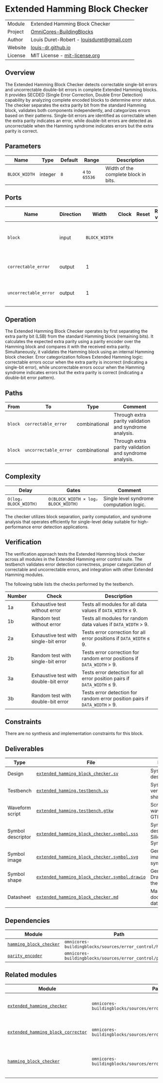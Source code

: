 # Extended Hamming Block Checker

|         |                                                                                  |
| ------- | -------------------------------------------------------------------------------- |
| Module  | Extended Hamming Block Checker                                                   |
| Project | [OmniCores-BuildingBlocks](https://github.com/Louis-DR/OmniCores-BuildingBlocks) |
| Author  | Louis Duret-Robert - [louisduret@gmail.com](mailto:louisduret@gmail.com)         |
| Website | [louis-dr.github.io](https://louis-dr.github.io)                                 |
| License | MIT License - [mit-license.org](https://mit-license.org)                         |

## Overview

The Extended Hamming Block Checker detects correctable single-bit errors and uncorrectable double-bit errors in complete Extended Hamming blocks. It provides SECDED (Single Error Correction, Double Error Detection) capability by analyzing complete encoded blocks to determine error status. The checker separates the extra parity bit from the standard Hamming block, validates both components independently, and categorizes errors based on their patterns. Single-bit errors are identified as correctable when the extra parity indicates an error, while double-bit errors are detected as uncorrectable when the Hamming syndrome indicates errors but the extra parity is correct.

## Parameters

| Name          | Type    | Default | Range          | Description                          |
| ------------- | ------- | ------- | -------------- | ------------------------------------ |
| `BLOCK_WIDTH` | integer | `8`     | `4` to `65536` | Width of the complete block in bits. |

## Ports

| Name                  | Direction | Width         | Clock | Reset | Reset value | Description                                    |
| --------------------- | --------- | ------------- | ----- | ----- | ----------- | ---------------------------------------------- |
| `block`               | input     | `BLOCK_WIDTH` |       |       |             | Complete Extended Hamming block to be checked. |
| `correctable_error`   | output    | 1             |       |       |             | Single-bit error detection flag.               |
| `uncorrectable_error` | output    | 1             |       |       |             | Double-bit error detection flag.               |

## Operation

The Extended Hamming Block Checker operates by first separating the extra parity bit (LSB) from the standard Hamming block (remaining bits). It calculates the expected extra parity using a parity encoder over the Hamming block and compares it with the received extra parity. Simultaneously, it validates the Hamming block using an internal Hamming block checker. Error categorization follows Extended Hamming logic: correctable errors occur when the extra parity is incorrect (indicating a single-bit error), while uncorrectable errors occur when the Hamming syndrome indicates errors but the extra parity is correct (indicating a double-bit error pattern).

## Paths

| From    | To                    | Type          | Comment                                                |
| ------- | --------------------- | ------------- | ------------------------------------------------------ |
| `block` | `correctable_error`   | combinational | Through extra parity validation and syndrome analysis. |
| `block` | `uncorrectable_error` | combinational | Through extra parity validation and syndrome analysis. |

## Complexity

| Delay                 | Gates                               | Comment                                  |
| --------------------- | ----------------------------------- | ---------------------------------------- |
| `O(log₂ BLOCK_WIDTH)` | `O(BLOCK_WIDTH × log₂ BLOCK_WIDTH)` | Single level syndrome computation logic. |

The checker utilizes block separation, parity computation, and syndrome analysis that operates efficiently for single-level delay suitable for high-performance error detection applications.

## Verification

The verification approach tests the Extended Hamming block checker across all modules in the Extended Hamming error control suite. The testbench validates error detection correctness, proper categorization of correctable and uncorrectable errors, and integration with other Extended Hamming modules.

The following table lists the checks performed by the testbench.

| Number | Check                                 | Description                                                                |
| ------ | ------------------------------------- | -------------------------------------------------------------------------- |
| 1a     | Exhaustive test without error         | Tests all modules for all data values if `DATA_WIDTH` ≤ 9.                 |
| 1b     | Random test without error             | Tests all modules for random data values if `DATA_WIDTH` > 9.              |
| 2a     | Exhaustive test with single-bit error | Tests error correction for all error positions if `DATA_WIDTH` ≤ 9.        |
| 2b     | Random test with single-bit error     | Tests error correction for random error positions if `DATA_WIDTH` > 9.     |
| 3a     | Exhaustive test with double-bit error | Tests error detection for all error position pairs if `DATA_WIDTH` ≤ 9.    |
| 3b     | Random test with double-bit error     | Tests error detection for random error position pairs if `DATA_WIDTH` > 9. |

## Constraints

There are no synthesis and implementation constraints for this block.

## Deliverables

| Type              | File                                                                                           | Description                                         |
| ----------------- | ---------------------------------------------------------------------------------------------- | --------------------------------------------------- |
| Design            | [`extended_hamming_block_checker.sv`](extended_hamming_block_checker.sv)                       | SystemVerilog design.                               |
| Testbench         | [`extended_hamming.testbench.sv`](extended_hamming.testbench.sv)                               | SystemVerilog verification shared testbench.        |
| Waveform script   | [`extended_hamming.testbench.gtkw`](extended_hamming.testbench.gtkw)                           | Script to load the waveforms in GTKWave.            |
| Symbol descriptor | [`extended_hamming_block_checker.symbol.sss`](extended_hamming_block_checker.symbol.sss)       | Symbol descriptor for SiliconSuite-SymbolGenerator. |
| Symbol image      | [`extended_hamming_block_checker.symbol.svg`](extended_hamming_block_checker.symbol.svg)       | Generated vector image of the symbol.               |
| Symbol shape      | [`extended_hamming_block_checker.symbol.drawio`](extended_hamming_block_checker.symbol.drawio) | Generated DrawIO shape of the symbol.               |
| Datasheet         | [`extended_hamming_block_checker.md`](extended_hamming_block_checker.md)                       | Markdown documentation datasheet.                   |

## Dependencies

| Module                                                         | Path                                                     | Comment |
| -------------------------------------------------------------- | -------------------------------------------------------- | ------- |
| [`hamming_block_checker`](../hamming/hamming_block_checker.md) | `omnicores-buildingblocks/sources/error_control/hamming` |         |
| [`parity_encoder`](../parity/parity_encoder.md)                | `omnicores-buildingblocks/sources/error_control/parity`  |         |

## Related modules

| Module                                                                    | Path                                                              | Comment                                              |
| ------------------------------------------------------------------------- | ----------------------------------------------------------------- | ---------------------------------------------------- |
| [`extended_hamming_checker`](extended_hamming_checker.md)                 | `omnicores-buildingblocks/sources/error_control/extended_hamming` | Variant for separate data and code.                  |
| [`extended_hamming_block_corrector`](extended_hamming_block_corrector.md) | `omnicores-buildingblocks/sources/error_control/extended_hamming` | Variant with error correction capability.            |
| [`hamming_block_checker`](../hamming/hamming_block_checker.md)            | `omnicores-buildingblocks/sources/error_control/hamming`          | Internal dependency for standard Hamming validation. |
